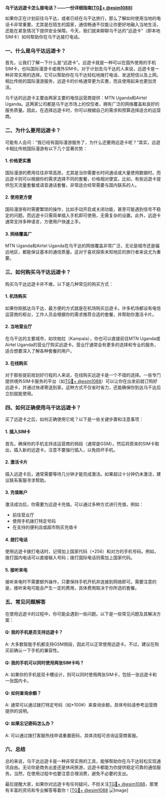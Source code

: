 **乌干达远遊卡怎么接电话？——一份详细指南[[TG💪+ @esim1088](https://t.me/s/esim1088)]**

如果你正在计划前往乌干达，或者已经在乌干达旅行，那么了解如何使用当地的电话卡非常重要。尤其是在陌生的国家，通信畅通不仅能让你更好地融入当地生活，还能在紧急情况下提供安全保障。今天，我们就来聊聊乌干达的“远遊卡”（即本地SIM卡）如何帮助你在乌干达接打电话。

### 一、什么是乌干达远遊卡？

首先，让我们了解一下什么是“远遊卡”。远遊卡就是一种可以在国外使用的手机SIM卡，也叫国际漫游卡或境外SIM卡。对于计划去乌干达的人来说，远遊卡是一种非常实用的选择。它可以帮助你在乌干达轻松地拨打电话、发送短信以及上网。相比传统的国际漫游服务，远遊卡的价格通常更为实惠，而且使用起来也更加灵活。

乌干达的远遊卡主要由两家主要的电信运营商提供：MTN Uganda和Airtel Uganda。这两家公司都是乌干达市场上的佼佼者，拥有广泛的网络覆盖和良好的服务质量。因此，在选择远遊卡时，你可以根据自己的需求和预算选择适合的运营商。

### 二、为什么要用远遊卡？

可能有人会问：“我已经有国际漫游服务了，为什么还要用远遊卡呢？”其实，远遊卡相比传统国际漫游有以下几个显著优势：

#### 1. **价格更实惠**
   国际漫游的费用往往非常高昂，尤其是当你需要长时间通话或大量使用数据时。而远遊卡则可以根据你的需求选择不同的套餐，价格相对便宜。比如，有些远遊卡提供包天流量套餐或语音通话套餐，非常适合经常需要与国内联系的人。

#### 2. **使用更方便**
   国际漫游有时需要繁琐的操作，比如手动开启或关闭功能，甚至可能遇到信号不稳定的问题。而远遊卡只需简单插入手机即可使用，无需复杂的设置。此外，远遊卡通常支持多种语言，方便用户快速上手。

#### 3. **网络覆盖广**
   MTN Uganda和Airtel Uganda在乌干达的网络覆盖非常广泛，无论是城市还是偏远地区，都能保证基本的通信质量。这对于喜欢探索未知地区的旅行者来说尤为重要。

### 三、如何购买乌干达远遊卡？

购买乌干达远遊卡并不难，以下是几种常见的购买方式：

#### 1. **机场购买**
   如果你刚抵达乌干达，最方便的方式就是在机场购买远遊卡。许多机场都设有电信运营商的柜台，工作人员会根据你的需求推荐合适的套餐，并帮助你激活卡片。

#### 2. **当地营业厅**
   在乌干达的主要城市，如坎帕拉（Kampala），你也可以直接前往MTN Uganda或Airtel Uganda的营业厅购买远遊卡。营业厅通常会有更多的选择和专业的服务，适合想要深入了解各种套餐的用户。

#### 3. **在线购买**
   对于那些提前规划好行程的人来说，在线购买远遊卡是一个不错的选择。一些专门提供境外SIM卡服务的平台（如[TG💪+ @esim1088](https://t.me/s/esim1088)）可以让你在出发前就订购好远遊卡，并通过快递寄送到家。这种方式不仅省时省力，还能确保你到达乌干达后立刻就能使用。

### 四、如何正确使用乌干达远遊卡？

买了远遊卡之后，如何正确使用它呢？以下是一些关键步骤和注意事项：

#### 1. **插入SIM卡**
   首先，确保你的手机支持该运营商的频段（通常是GSM）。然后将原来的SIM卡取出，插入新的远遊卡。注意不要强行插入，以免损坏手机。

#### 2. **激活卡片**
   插入远遊卡后，通常需要等待几分钟才能完成激活。如果超过十分钟仍未激活，建议联系客服寻求帮助。

#### 3. **充值账户**
   激活成功后，你需要为远遊卡充值。可以通过多种方式进行充值，例如：
   - 前往营业厅
   - 使用手机拨打特定号码
   - 在支持的便利店或超市购买充值卡

#### 4. **拨打电话**
   使用远遊卡拨打电话时，记得加上国家代码（+256）和对方的手机号码。例如，拨打国内电话可以直接输入号码；拨打国际电话则需加上国家代码。

#### 5. **接听来电**
   接听来电时不需要额外操作，只要保持手机开机并连接到网络即可。需要注意的是，接听来电可能会产生一定的费用，具体费用取决于你所选的套餐。

### 五、常见问题解答

在使用远遊卡的过程中，你可能会遇到一些问题。以下是一些常见问题及其解决方案：

#### Q: 我的手机是否支持远遊卡？
   A: 大多数智能手机都支持GSM频段，因此可以正常使用远遊卡。不过，建议在购买前确认一下手机的兼容性。

#### Q: 我的手机可以同时使用两张SIM卡吗？
   A: 如果你的手机是双卡槽设计，则可以同时使用两张SIM卡，包括一张远遊卡和一张国内卡。

#### Q: 如何查询余额？
   A: 通常可以通过拨打特定号码（如*100#）来查询余额。具体号码请参考运营商提供的说明。

#### Q: 如果忘记密码怎么办？
   A: 可以通过拨打客服热线申请重置密码，具体流程可咨询运营商客服。

### 六、总结

总的来说，乌干达远遊卡是一种非常实用的工具，能够帮助你在乌干达轻松实现通讯自由。无论你是商务出差还是休闲旅游，远遊卡都能为你提供稳定可靠的通信服务。当然，在使用过程中也要注意合理消费，避免不必要的支出。

最后提醒大家，如果你对远遊卡有任何疑问，不妨关注[TG💪+ @esim1088](https://t.me/s/esim1088)，那里有丰富的资讯和专业解答等着你！[[TG💪+ @esim1088](https://t.me/s/esim1088) ![Image](https://i.postimg.cc/4NQfJmqS/Snipaste-2025-05-13-00-14-12.png)]